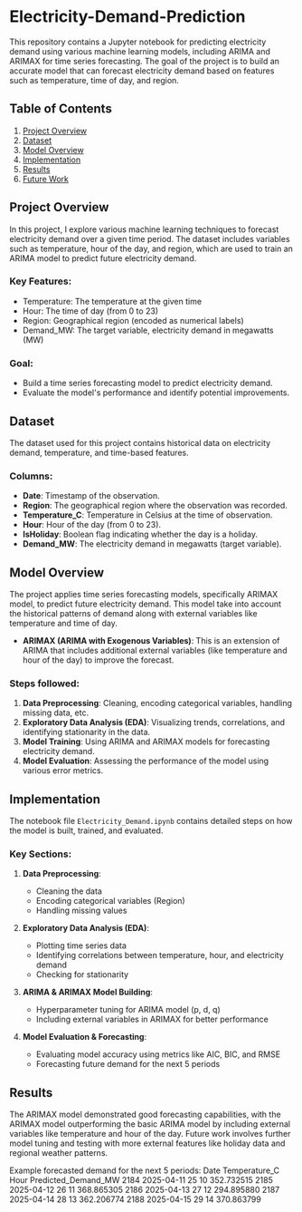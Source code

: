 # Electricity-Demand-Prediction

This repository contains a Jupyter notebook for predicting electricity demand using various machine learning models, including ARIMA and ARIMAX for time series forecasting. The goal of the project is to build an accurate model that can forecast electricity demand based on features such as temperature, time of day, and region.

## Table of Contents
1. [Project Overview](#project-overview)
2. [Dataset](#dataset)
3. [Model Overview](#model-overview)
4. [Implementation](#implementation)
5. [Results](#results)
6. [Future Work](#future-work)


## Project Overview
In this project, I explore various machine learning techniques to forecast electricity demand over a given time period. The dataset includes variables such as temperature, hour of the day, and region, which are used to train an ARIMA model to predict future electricity demand.

### Key Features:
- Temperature: The temperature at the given time
- Hour: The time of day (from 0 to 23)
- Region: Geographical region (encoded as numerical labels)
- Demand_MW: The target variable, electricity demand in megawatts (MW)

### Goal:
- Build a time series forecasting model to predict electricity demand.
- Evaluate the model's performance and identify potential improvements.

## Dataset
The dataset used for this project contains historical data on electricity demand, temperature, and time-based features. 

### Columns:
- **Date**: Timestamp of the observation.
- **Region**: The geographical region where the observation was recorded.
- **Temperature_C**: Temperature in Celsius at the time of observation.
- **Hour**: Hour of the day (from 0 to 23).
- **IsHoliday**: Boolean flag indicating whether the day is a holiday.
- **Demand_MW**: The electricity demand in megawatts (target variable).

## Model Overview
The project applies time series forecasting models, specifically ARIMAX model, to predict future electricity demand. This model take into account the historical patterns of demand along with external variables like temperature and time of day.

- **ARIMAX (ARIMA with Exogenous Variables)**: This is an extension of ARIMA that includes additional external variables (like temperature and hour of the day) to improve the forecast.

### Steps followed:
1. **Data Preprocessing**: Cleaning, encoding categorical variables, handling missing data, etc.
2. **Exploratory Data Analysis (EDA)**: Visualizing trends, correlations, and identifying stationarity in the data.
3. **Model Training**: Using ARIMA and ARIMAX models for forecasting electricity demand.
4. **Model Evaluation**: Assessing the performance of the model using various error metrics.

## Implementation
The notebook file `Electricity_Demand.ipynb` contains detailed steps on how the model is built, trained, and evaluated.

### Key Sections:
1. **Data Preprocessing**: 
   - Cleaning the data
   - Encoding categorical variables (Region)
   - Handling missing values

2. **Exploratory Data Analysis (EDA)**:
   - Plotting time series data
   - Identifying correlations between temperature, hour, and electricity demand
   - Checking for stationarity

3. **ARIMA & ARIMAX Model Building**:
   - Hyperparameter tuning for ARIMA model (p, d, q)
   - Including external variables in ARIMAX for better performance

4. **Model Evaluation & Forecasting**:
   - Evaluating model accuracy using metrics like AIC, BIC, and RMSE
   - Forecasting future demand for the next 5 periods

## Results
The ARIMAX model demonstrated good forecasting capabilities, with the ARIMAX model outperforming the basic ARIMA model by including external variables like temperature and hour of the day. Future work involves further model tuning and testing with more external features like holiday data and regional weather patterns.

Example forecasted demand for the next 5 periods:
Date  Temperature_C  Hour  Predicted_Demand_MW
2184 2025-04-11             25    10           352.732515
2185 2025-04-12             26    11           368.865305
2186 2025-04-13             27    12           294.895880
2187 2025-04-14             28    13           362.206774
2188 2025-04-15             29    14           370.863799
